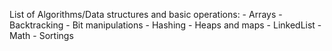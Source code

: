 List of Algorithms/Data structures and basic operations:
	- Arrays
	- Backtracking
	- Bit manipulations
	- Hashing
	- Heaps and maps
	- LinkedList
	- Math
	- Sortings
